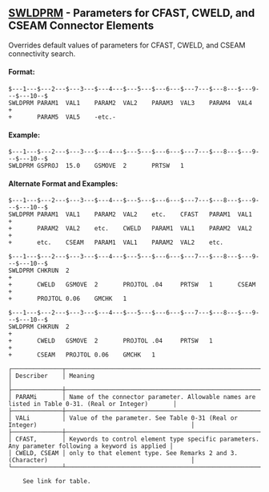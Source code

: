 ## [SWLDPRM](https://help.hexagonmi.com/bundle/MSC_Nastran_2022.4/page/Nastran_Combined_Book/qrg/bulkqrs/TOC.SWLDPRM.xhtml) - Parameters for CFAST, CWELD, and CSEAM Connector Elements

Overrides default values of parameters for CFAST, CWELD, and CSEAM connectivity search.

#### Format:

```nastran
$---1---$---2---$---3---$---4---$---5---$---6---$---7---$---8---$---9---$---10--$
SWLDPRM PARAM1  VAL1    PARAM2  VAL2    PARAM3  VAL3    PARAM4  VAL4    +       
+       PARAM5  VAL5    -etc.-                                                  
```

#### Example:

```nastran
$---1---$---2---$---3---$---4---$---5---$---6---$---7---$---8---$---9---$---10--$
SWLDPRM GSPROJ  15.0    GSMOVE  2       PRTSW   1                               
```

#### Alternate Format and Examples:

```nastran
$---1---$---2---$---3---$---4---$---5---$---6---$---7---$---8---$---9---$---10--$
SWLDPRM PARAM1  VAL1    PARAM2  VAL2    etc.    CFAST   PARAM1  VAL1    +       
+       PARAM2  VAL2    etc.    CWELD   PARAM1  VAL1    PARAM2  VAL2    +       
+       etc.    CSEAM   PARAM1  VAL1    PARAM2  VAL2    etc.                    
```

```nastran
$---1---$---2---$---3---$---4---$---5---$---6---$---7---$---8---$---9---$---10--$
SWLDPRM CHKRUN  2                                                       +       
+       CWELD   GSMOVE  2       PROJTOL .04     PRTSW   1       CSEAM   +       
+       PROJTOL 0.06    GMCHK   1                                               
```

```nastran
$---1---$---2---$---3---$---4---$---5---$---6---$---7---$---8---$---9---$---10--$
SWLDPRM CHKRUN  2                                                       +       
+       CWELD   GSMOVE  2       PROJTOL .04     PRTSW   1               +       
+       CSEAM   PROJTOL 0.06    GMCHK   1                                       
```

```text
┌──────────────┬────────────────────────────────────────────────────────────────────────────────────────────────────┐
│ Describer    │ Meaning                                                                                            │
├──────────────┼────────────────────────────────────────────────────────────────────────────────────────────────────┤
│ PARAMi       │ Name of the connector parameter. Allowable names are listed in Table 0-31. (Real or Integer)       │
├──────────────┼────────────────────────────────────────────────────────────────────────────────────────────────────┤
│ VALi         │ Value of the parameter. See Table 0-31 (Real or Integer)                                           │
├──────────────┼────────────────────────────────────────────────────────────────────────────────────────────────────┤
│ CFAST,       │ Keywords to control element type specific parameters. Any parameter following a keyword is applied │
│ CWELD, CSEAM │ only to that element type. See Remarks 2 and 3. (Character)                                        │
└──────────────┴────────────────────────────────────────────────────────────────────────────────────────────────────┘
```

        See link for table.

